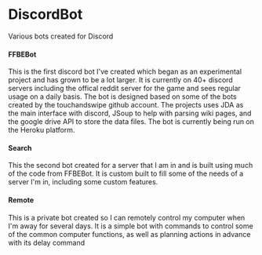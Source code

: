 # DiscordBot
Various bots created for Discord

#### FFBEBot
This is the first discord bot I've created which began as an experimental project and has grown to be a lot larger. It is currently on 40+ discord servers including the offical reddit server for the game and sees regular usage on a daily basis. The bot is designed based on some of the bots created by the touchandswipe github account. The projects uses JDA as the main interface with discord, JSoup to help with parsing wiki pages, and the google drive API to store the data files. The bot is currently being run on the Heroku platform. 

#### Search
This the second bot created for a server that I am in and is built using much of the code from FFBEBot. It is custom built to fill some of the needs of a server I'm in, including some custom features.

#### Remote
This is a private bot created so I can remotely control my computer when I'm away for several days. It is a simple bot with commands to control some of the common computer functions, as well as planning actions in advance with its delay command

